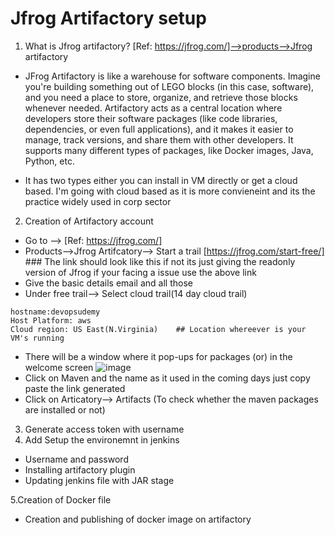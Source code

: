 # Jfrog Artifactory setup

1. What is Jfrog artifactory?  [Ref: https://jfrog.com/]-->products-->Jfrog artifactory

- JFrog Artifactory is like a warehouse for software components. Imagine you're building something out of LEGO blocks (in this case, software), and you need a place to store, organize, and retrieve those blocks whenever needed. Artifactory acts as a central location where developers store their software packages (like code libraries, dependencies, or even full applications), and it makes it easier to manage, track versions, and share them with other developers. It supports many different types of packages, like Docker images, Java, Python, etc.

- It has two types either you can install in VM directly or get a cloud based. I'm going with cloud based as it is more convieneint and its the practice widely used in corp sector



2. Creation of Artifactory account
- Go to --> [Ref: https://jfrog.com/]
- Products-->Jfrog Artifcatory--> Start a trail [https://jfrog.com/start-free/]  ### The link should look like this if not its just giving the readonly version of Jfrog if your facing a issue use the above link 
- Give the basic details email and all those
- Under free trail--> Select cloud trail(14 day cloud trail)
```
hostname:devopsudemy
Host Platform: aws
Cloud region: US East(N.Virginia)    ## Location whereever is your VM's running
```
- There will be a window where it pop-ups for packages (or) in the welcome screen
![image](https://github.com/user-attachments/assets/e2b19521-4981-4982-a0ba-e157fe19ebdb)
- Click on Maven and the name as it used in the coming days just copy paste the link generated
- Click on Articatory--> Artifacts (To check whether the maven packages are installed or not)


3. Generate access token with username
4. Add Setup the environemnt in jenkins
- Username and password
- Installing artifactory plugin
- Updating jenkins file with JAR stage
  
5.Creation of Docker file
- Creation and publishing of docker image on artifactory 
